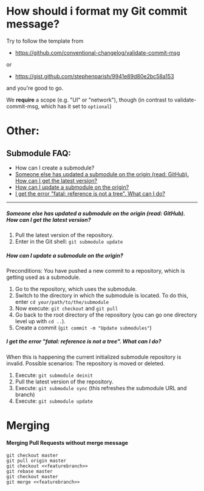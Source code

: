 # How should i format my Git commit message?

Try to follow the template from

* https://github.com/conventional-changelog/validate-commit-msg

or

* https://gist.github.com/stephenparish/9941e89d80e2bc58a153

and you're good to go.

We **require** a scope (e.g. "UI" or "network"), though (in contrast to validate-commit-msg, which has it set to `optional`)



# Other:
## Submodule FAQ:

* How can I create a submodule?
* [Someone else has updated a submodule on the origin (read: GitHub). How can I get the latest version?](#someone-else-has-updated-a-submodule-on-the-origin-read-github-how-can-i-get-the-latest-version)
* [How can I update a submodule on the origin?](#how-can-i-update-a-submodule-on-the-origin)
* [I get the error "fatal: reference is not a tree". What can I do?](#i-get-the-error-fatal-reference-is-not-a-tree-what-can-i-do)

***

##### Someone else has updated a submodule on the origin (read: GitHub). How can I get the latest version?

1. Pull the latest version of the repository.
2. Enter in the Git shell: `git submodule update`

##### How can I update a submodule on the origin?
Preconditions: You have pushed a new commit to a repository, which is getting used as a submodule.

1. Go to the repository, which uses the submodule.
2. Switch to the directory in which the submodule is located. To do this, enter `cd your/path/to/the/submodule`
3. Now execute: `git checkout` and `git pull`
4. Go back to the root directory of the repository (you can go one directory level up with `cd ..`).
5. Create a commit (`git commit -m "Update submodules"`)

##### I get the error "fatal: reference is not a tree". What can I do?
When this is happening the current initialized submodule repository is invalid. Possible scenarios: The repository is moved or deleted.

1. Execute: `git submodule deinit`
2. Pull the latest version of the repository.
3. Execute: `git submodule sync` (this refreshes the submodule URL and branch)
4. Execute: `git submodule update`

# Merging

#### Merging Pull Requests without merge message

    git checkout master
    git pull origin master
    git checkout <<featurebranch>>
    git rebase master
    git checkout master
    git merge <<featurebranch>>


